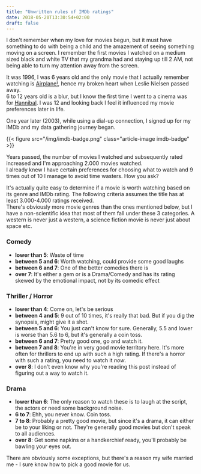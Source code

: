 ```yaml
---
title: "Unwritten rules of IMDb ratings"
date: 2018-05-20T13:30:54+02:00
draft: false
---
```


I don't remember when my love for movies begun, but it must have something to do with being a child and the amazement of seeing something moving on a screen. I remember the first movies I watched on a medium sized black and white TV that my grandma had and staying up till 2 AM, not being able to turn my attention away from the screen.

It was 1996, I was 6 years old and the only movie that I actually remember watching is [Airplane!](https://www.imdb.com/title/tt0080339/), hence my broken heart when Leslie Nielsen passed away.  
6 to 12 years old is a blur, but I know the first time I went to a cinema was for [Hannibal](https://www.imdb.com/title/tt0212985/). I was 12 and looking back I feel it influenced my movie preferences later in life.

One year later (2003), while using a dial-up connection, I signed up for my IMDb and my data gathering journey began.

{{< figure src="/img/imdb-badge.png" class="article-image imdb-badge" >}}

Years passed, the number of movies I watched and subsequently rated increased and I'm approaching 2.000 movies watched.  
I already knew I have certain preferences for choosing what to watch and 9 times out of 10 I manage to avoid time wasters. How you ask?

It's actually quite easy to determine if a movie is worth watching based on its genre and IMDb rating. The following criteria assumes the title has at least 3.000-4.000 ratings received.  
There's obviously more movie genres than the ones mentioned below, but I have a non-scientific idea that most of them fall under these 3 categories. A western is never just a western, a science fiction movie is never just about space etc.

### Comedy
  * **lower than 5**: Waste of time
  * **between 5 and 6**: Worth watching, could provide some good laughs
  * **between 6 and 7**: One of the better comedies there is
  * **over 7**: It's either a gem or is a Drama/Comedy and has its rating skewed by the emotional impact, not by its comedic effect

### Thriller / Horror
  * **lower than 4**: Come on, let's be serious
  * **between 4 and 5**: 9 out of 10 times, it's really that bad. But if you dig the synopsis, might give it a shot.
  * **between 5 and 6**: You just can't know for sure. Generally, 5.5 and lower is worse than 5.6 to 6, but it's generally a coin toss.
  * **between 6 and 7**: Pretty good one, go and watch it.
  * **between 7 and 8**: You're in very good movie territory here. It's more often for thrillers to end up with such a high rating. If there's a horror with such a rating, you need to watch it *now*.
  * **over 8**: I don't even know why you're reading this post instead of figuring out a way to watch it.

### Drama
  * **lower than 6**: The only reason to watch these is to laugh at the script, the actors or need some background noise.
  * **6 to 7**: Ehh, you never know. Coin toss.
  * **7 to 8**: Probably a pretty good movie, but since it's a drama, it can either be to your liking or not. They're generally good movies but don't speak to all audiences.
  * **over 8**: Get some napkins or a handkerchief ready, you'll probably be bawling your eyes out.

There are obviously some exceptions, but there's a reason my wife married me - I sure know how to pick a good movie for us.